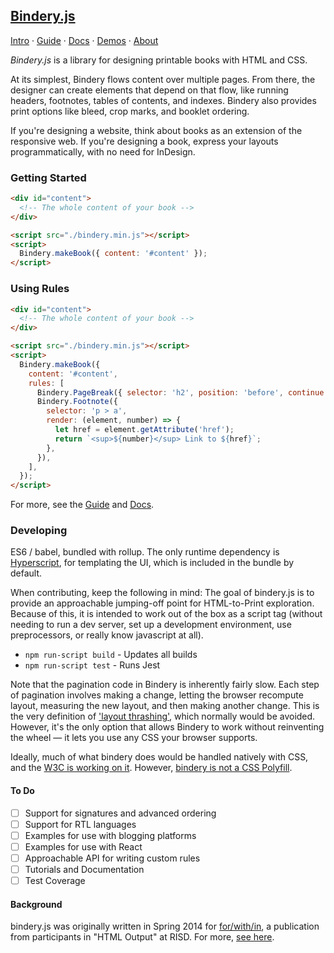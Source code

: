 ## [Bindery.js](https://evanbrooks.info/bindery/)

[Intro](https://evanbrooks.info/bindery/) ·
[Guide](https://evanbrooks.info/bindery/guide) ·
[Docs](https://evanbrooks.info/bindery/docs) ·
[Demos](https://evanbrooks.info/bindery/demos) ·
[About](https://evanbrooks.info/bindery/about)

*Bindery.js* is a library for designing printable books with HTML and CSS.

At its simplest, Bindery flows content over multiple pages. From there, the designer can create elements that depend on that flow, like running headers, footnotes, tables of contents, and indexes. Bindery also provides print options like bleed, crop marks, and booklet ordering.

If you're designing a website, think about books as an extension of the responsive web. If you're designing a book, express your layouts programmatically, with no need for InDesign.

### Getting Started

```html
<div id="content">
  <!-- The whole content of your book -->
</div>

<script src="./bindery.min.js"></script>
<script>
  Bindery.makeBook({ content: '#content' });
</script>
```

### Using Rules

```html
<div id="content">
  <!-- The whole content of your book -->
</div>

<script src="./bindery.min.js"></script>
<script>
  Bindery.makeBook({
    content: '#content',
    rules: [
      Bindery.PageBreak({ selector: 'h2', position: 'before', continue: 'right' }),
      Bindery.Footnote({
        selector: 'p > a',
        render: (element, number) => {
          let href = element.getAttribute('href');
          return `<sup>${number}</sup> Link to ${href}`;
        },
      }),
    ],
  });
</script>
```

For more, see the [Guide](https://evanbrooks.info/bindery/guide) and [Docs](https://evanbrooks.info/bindery/docs).

### Developing

ES6 / babel, bundled with rollup. The only runtime dependency
is [Hyperscript](https://github.com/hyperhype/hyperscript), for templating the UI, which is included in the bundle by default.

When contributing, keep the following in mind: The goal of bindery.js is to provide an approachable jumping-off point for HTML-to-Print exploration. Because of this, it is intended to work out of the box as a script tag (without needing to run a dev server, set up a development environment, use preprocessors, or really know javascript at all).

- `npm run-script build` - Updates all builds
- `npm run-script test` - Runs Jest

Note that the pagination code in Bindery is inherently fairly slow. Each step of pagination involves
making a change, letting the browser recompute layout, measuring the
new layout, and then making another change.
This is the very definition of ['layout thrashing'](https://developers.google.com/web/fundamentals/performance/rendering/avoid-large-complex-layouts-and-layout-thrashing),
which normally would be avoided. However, it's the only option that allows Bindery
to work without reinventing the wheel — it lets you use any CSS your browser supports.

Ideally, much of what bindery does would be handled natively with CSS,
and the [W3C is working on it](https://drafts.csswg.org/css-page-3/). However, [bindery is not a CSS Polyfill](https://evanbrooks.info/bindery/about#what-bindery-is-not).


#### To Do

- [ ] Support for signatures and advanced ordering
- [ ] Support for RTL languages
- [ ] Examples for use with blogging platforms
- [ ] Examples for use with React
- [ ] Approachable API for writing custom rules
- [ ] Tutorials and Documentation
- [ ] Test Coverage

#### Background

bindery.js was originally written in Spring 2014 for [for/with/in](http://htmloutput.risd.gd/),
a publication from participants in "HTML Output" at RISD. For more, [see here](http://evanbrooks.info/bindery/about).
